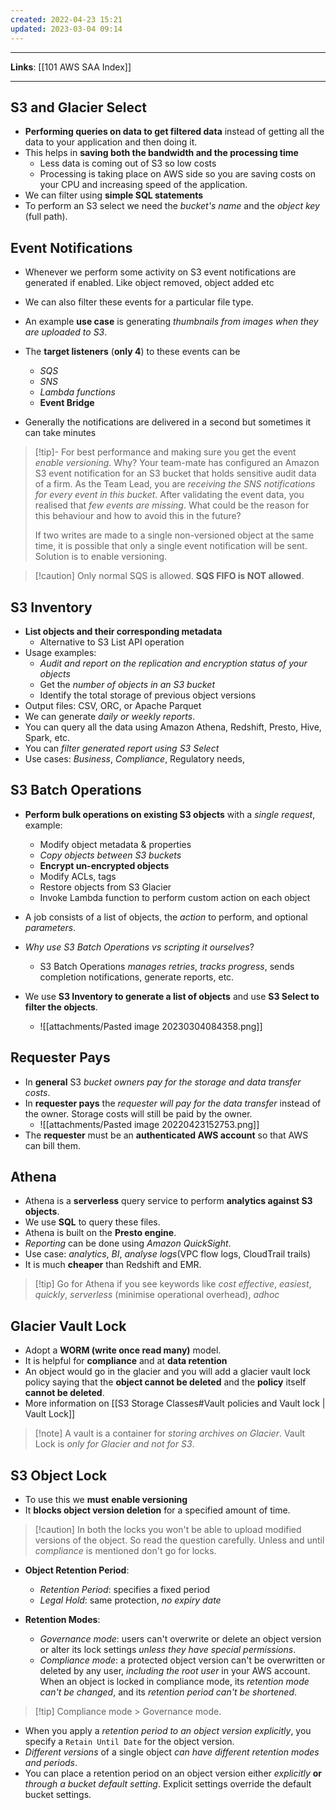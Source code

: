 ```yaml
---
created: 2022-04-23 15:21
updated: 2023-03-04 09:14
---
```

---
**Links**: [[101 AWS SAA Index]]

---
## S3 and Glacier Select
- **Performing queries on data to get filtered data** instead of getting all the data to your application and then doing it.
- This helps in **saving both the bandwidth and the processing time** 
	- Less data is coming out of S3 so low costs
	- Processing is taking place on AWS side so you are saving costs on your CPU and increasing speed of the application.
- We can filter using **simple SQL statements**
- To perform an S3 select we need the *bucket's name* and the *object key* (full path).

## Event Notifications
- Whenever we perform some activity on S3 event notifications are generated if enabled. Like object removed, object added etc
- We can also filter these events for a particular file type.
- An example **use case** is generating *thumbnails from images when they are uploaded to S3*.
- The **target listeners** (**only 4**) to these events can be 
	- *SQS* 
	- *SNS* 
	- *Lambda functions*
	- **Event Bridge**

- Generally the notifications are delivered in a second but sometimes it can take minutes

> [!tip]- For best performance and making sure you get the event *enable versioning*. Why?
> Your team-mate has configured an Amazon S3 event notification for an S3 bucket that holds sensitive audit data of a firm. As the Team Lead, you are *receiving the SNS notifications for every event in this bucket*. After validating the event data, you realised that *few events are missing*. What could be the reason for this behaviour and how to avoid this in the future?
>
> If two writes are made to a single non-versioned object at the same time, it is possible that only a single event notification will be sent. Solution is to enable versioning.

> [!caution] Only normal SQS is allowed. **SQS FIFO is NOT allowed**.

## S3 Inventory
- **List objects and their corresponding metadata** 
	- Alternative to S3 List API operation
- Usage examples: 
	- *Audit and report on the replication and encryption status of your objects*
	- Get the *number of objects in an S3 bucket*
	- Identify the total storage of previous object versions
- Output files: CSV, ORC, or Apache Parquet
- We can generate *daily or weekly reports*.
- You can query all the data using Amazon Athena, Redshift, Presto, Hive, Spark, etc.
- You can *filter generated report using S3 Select*
- Use cases: *Business*, *Compliance*, Regulatory needs,

## S3 Batch Operations
- **Perform bulk operations on existing S3 objects** with a *single request*, example:
	- Modify object metadata & properties
	- *Copy objects between S3 buckets*
	- **Encrypt un-encrypted objects**
	- Modify ACLs, tags
	- Restore objects from S3 Glacier
	- Invoke Lambda function to perform custom action on each object

- A job consists of a list of objects, the *action* to perform, and optional *parameters*.
- *Why use S3 Batch Operations vs scripting it ourselves*? 
	- S3 Batch Operations *manages retries*, *tracks progress*, sends completion notifications, generate reports, etc.
- We use **S3 Inventory to generate a list of objects** and use **S3 Select to filter the objects**.
	- ![[attachments/Pasted image 20230304084358.png]]

## Requester Pays
- In **general** S3 *bucket owners pay for the storage and data transfer costs*.
- In **requester pays** the *requester will pay for the data transfer* instead of the owner. Storage costs will still be paid by the owner.
	- ![[attachments/Pasted image 20220423152753.png]]
- The **requester** must be an **authenticated AWS account** so that AWS can bill them.

## Athena
- Athena is a **serverless** query service to perform **analytics against S3 objects**.
- We use **SQL** to query these files.
- Athena is built on the **Presto engine**.
- *Reporting* can be done using *Amazon QuickSight*.
- Use case: *analytics*, *BI*, *analyse logs*(VPC flow logs, CloudTrail trails)
- It is much **cheaper** than Redshift and EMR.

> [!tip] Go for Athena if you see keywords like *cost effective*, *easiest*, *quickly*, *serverless* (minimise operational overhead), *adhoc*

## Glacier Vault Lock
- Adopt a **WORM (write once read many)** model.
- It is helpful for **compliance** and at **data retention**
- An object would go in the glacier and you will add a glacier vault lock policy saying that the **object cannot be deleted** and the **policy** itself **cannot be deleted**.
- More information on [[S3 Storage Classes#Vault policies and Vault lock | Vault Lock]]

> [!note] A vault is a container for *storing archives on Glacier*. Vault Lock is *only for Glacier and not for S3*.

## S3 Object Lock
- To use this we **must** **enable versioning**
- It **blocks object version deletion** for a specified amount of time.

> [!caution] In both the locks you won't be able to upload modified versions of the object. So read the question carefully. Unless and until *compliance* is mentioned don't go for locks.

- **Object Retention Period**:
	- *Retention Period*: specifies a fixed period
	- *Legal Hold*: same protection, *no expiry date*

- **Retention Modes**:
	- *Governance mode*: users can't overwrite or delete an object version or alter its lock settings *unless they have special permissions*.
	- *Compliance mode*: a protected object version can't be overwritten or deleted by any user, *including the root user* in your AWS account. When an object is locked in compliance mode, its *retention mode can't be changed*, and its *retention period can't be shortened*.

> [!tip] Compliance mode > Governance mode.

- When you apply a *retention period to an object version explicitly*, you specify a `Retain Until Date` for the object version.
- *Different versions* of a single object *can have different retention modes and periods*.
- You can place a retention period on an object version either *explicitly* **or** *through a bucket default setting*. Explicit settings override the default bucket settings.